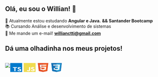 ## Olá, eu sou o Willian! 👋

🌱 Atualmente estou estudando <strong>Angular e Java.</strong> <strong> && Santander Bootcamp  </strong> <br>
📚 Cursando Análise e desenvolvimento de sistemas <br>
📧 Me mande um e-mail! <strong> willianctti@gmail.com </strong>
<h2>Dá uma olhadinha nos meus projetos! </h2>

<div style="display: inline_block"><br>
  <img align="center" alt="Rafa-Ts" height="30" width="40" src="https://raw.githubusercontent.com/devicons/devicon/master/icons/typescript/typescript-plain.svg">
  <img align="center" alt="Rafa-Js" height="30" width="40" src="https://raw.githubusercontent.com/devicons/devicon/master/icons/javascript/javascript-plain.svg">
  <img align="left" height="30" src="https://raw.githubusercontent.com/jakeliny/jakeliny/master/images/nodejs.png">
  <img align="center" alt="Rafa-HTML" height="30" width="40" src="https://raw.githubusercontent.com/devicons/devicon/master/icons/html5/html5-original.svg">
  <img align="center" alt="Rafa-CSS" height="30" width="40" 
  <img align="center" alt="Rafa-CSS" height="30" width="40" src="https://raw.githubusercontent.com/devicons/devicon/master/icons/css3/css3-original.svg">

